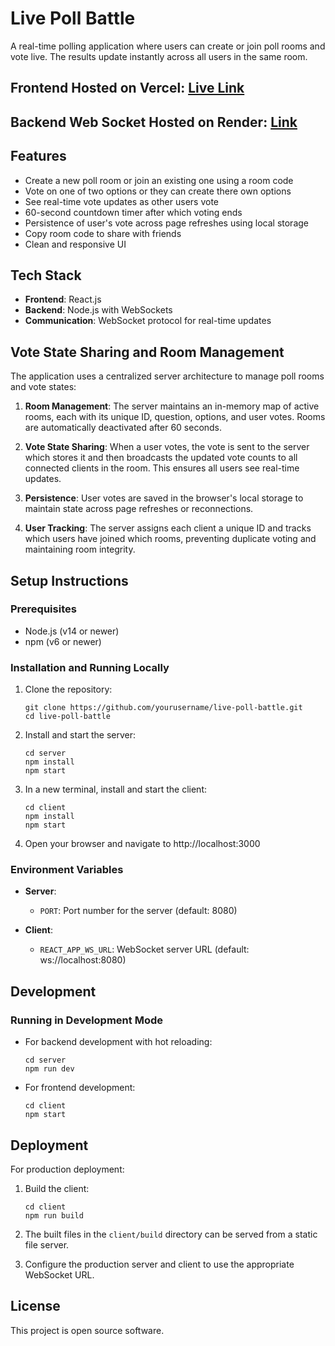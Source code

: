 # Live Poll Battle

A real-time polling application where users can create or join poll rooms and vote live. The results update instantly across all users in the same room.

## Frontend Hosted on Vercel: [Live Link](https://realtime-poll.vercel.app/)

## Backend Web Socket Hosted on Render: [Link](https://realtime-poll-nx7j.onrender.com/)

## Features

- Create a new poll room or join an existing one using a room code
- Vote on one of two options or they can create there own options
- See real-time vote updates as other users vote
- 60-second countdown timer after which voting ends
- Persistence of user's vote across page refreshes using local storage
- Copy room code to share with friends
- Clean and responsive UI

## Tech Stack

- **Frontend**: React.js
- **Backend**: Node.js with WebSockets
- **Communication**: WebSocket protocol for real-time updates

## Vote State Sharing and Room Management

The application uses a centralized server architecture to manage poll rooms and vote states:

1. **Room Management**: The server maintains an in-memory map of active rooms, each with its unique ID, question, options, and user votes. Rooms are automatically deactivated after 60 seconds.

2. **Vote State Sharing**: When a user votes, the vote is sent to the server which stores it and then broadcasts the updated vote counts to all connected clients in the room. This ensures all users see real-time updates.

3. **Persistence**: User votes are saved in the browser's local storage to maintain state across page refreshes or reconnections.

4. **User Tracking**: The server assigns each client a unique ID and tracks which users have joined which rooms, preventing duplicate voting and maintaining room integrity.

## Setup Instructions

### Prerequisites

- Node.js (v14 or newer)
- npm (v6 or newer)

### Installation and Running Locally

1. Clone the repository:
   ```
   git clone https://github.com/yourusername/live-poll-battle.git
   cd live-poll-battle
   ```

2. Install and start the server:
   ```
   cd server
   npm install
   npm start
   ```

3. In a new terminal, install and start the client:
   ```
   cd client
   npm install
   npm start
   ```

4. Open your browser and navigate to http://localhost:3000

### Environment Variables

- **Server**:
  - `PORT`: Port number for the server (default: 8080)

- **Client**:
  - `REACT_APP_WS_URL`: WebSocket server URL (default: ws://localhost:8080)

## Development

### Running in Development Mode

- For backend development with hot reloading:
  ```
  cd server
  npm run dev
  ```

- For frontend development:
  ```
  cd client
  npm start
  ```

## Deployment

For production deployment:

1. Build the client:
   ```
   cd client
   npm run build
   ```

2. The built files in the `client/build` directory can be served from a static file server.

3. Configure the production server and client to use the appropriate WebSocket URL.

## License

This project is open source software.